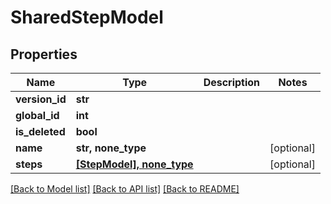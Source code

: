 # SharedStepModel


## Properties
Name | Type | Description | Notes
------------ | ------------- | ------------- | -------------
**version_id** | **str** |  | 
**global_id** | **int** |  | 
**is_deleted** | **bool** |  | 
**name** | **str, none_type** |  | [optional] 
**steps** | [**[StepModel], none_type**](StepModel.md) |  | [optional] 

[[Back to Model list]](../README.md#documentation-for-models) [[Back to API list]](../README.md#documentation-for-api-endpoints) [[Back to README]](../README.md)


